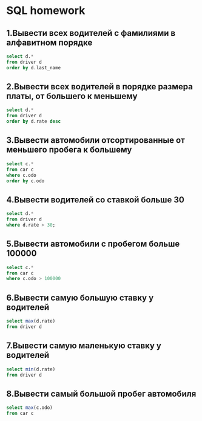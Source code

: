 # SQL homework

## 1.Вывести всех водителей с фамилиями в алфавитном порядке

```sql
select d.*
from driver d
order by d.last_name
```

## 2.Вывести всех водителей в порядке размера платы, от большего к меньшему

```sql
select d.*
from driver d
order by d.rate desc
```

## 3.Вывести автомобили отсортированные от меньшего пробега к большему

```sql
select c.*
from car c
where c.odo
order by c.odo
```

## 4.Вывести водителей со ставкой больше 30

```sql
select d.*
from driver d
where d.rate > 30;
```

## 5.Вывести автомобили с пробегом больше 100000

```sql
select c.*
from car c
where c.odo > 100000
```

## 6.Вывести самую большую ставку у водителей

```sql
select max(d.rate)
from driver d
```

## 7.Вывести самую маленькую ставку у водителей

```sql
select min(d.rate)
from driver d
```

## 8.Вывести самый большой пробег автомобиля

```sql
select max(c.odo)
from car c
```
